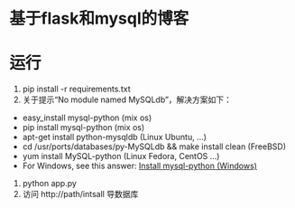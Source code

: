 # 基于flask和mysql的博客

# 运行

1. pip install -r requirements.txt
1. 关于提示“No module named MySQLdb”，解决方案如下：
 * easy_install mysql-python (mix os)
 * pip install mysql-python (mix os)
 * apt-get install python-mysqldb (Linux Ubuntu, ...)
 * cd /usr/ports/databases/py-MySQLdb && make install clean (FreeBSD)
 * yum install MySQL-python (Linux Fedora, CentOS ...)
 * For Windows, see this answer: [Install mysql-python (Windows)](https://stackoverflow.com/questions/21440230/install-mysql-python-windows)
1. python app.py
1. 访问 http://path/intsall 导数据库
